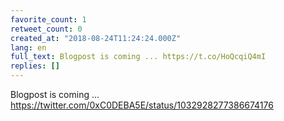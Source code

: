 ```yaml
---
favorite_count: 1
retweet_count: 0
created_at: "2018-08-24T11:24:24.000Z"
lang: en
full_text: Blogpost is coming ... https://t.co/HoQcqiQ4mI
replies: []
---
```


Blogpost is coming ...
<https://twitter.com/0xC0DEBA5E/status/1032928277386674176>
